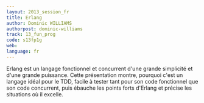 ```yaml
---
layout: 2013_session_fr
title: Erlang
author: Dominic WILLIAMS
authorpost: dominic-williams
track: 13_fun_prog
code: s13fp1g
web:
language: fr
---
```


Erlang est un langage fonctionnel et concurrent d'une grande simplicité et d'une grande puissance. Cette présentation montre, pourquoi c'est un langage idéal pour le TDD, facile à tester tant pour son code fonctionnel que son code concurrent, puis ébauche les points forts d'Erlang et précise les situations où il excelle.